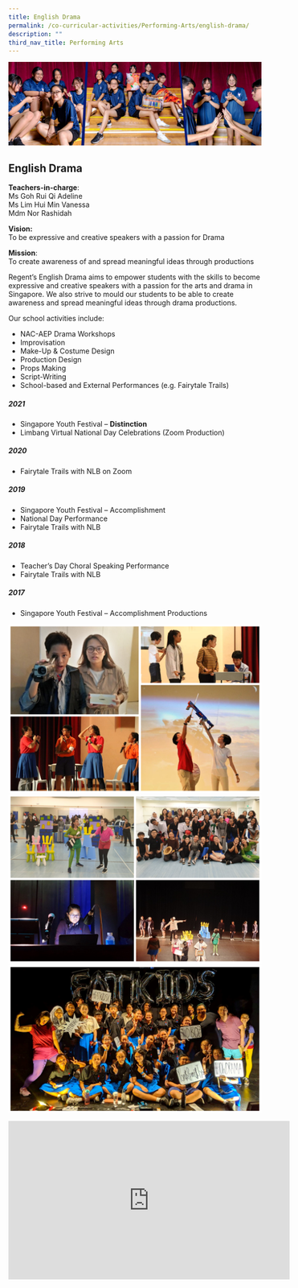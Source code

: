 ```yaml
---
title: English Drama
permalink: /co-curricular-activities/Performing-Arts/english-drama/
description: ""
third_nav_title: Performing Arts
---
```

![](/images/CCA/English%20Drama/ELDABanner%20-%202023.jpg)

## English Drama

**Teachers-in-charge**:  
Ms Goh Rui Qi Adeline  
Ms Lim Hui Min Vanessa  
Mdm Nor Rashidah

**Vision:**  
To be expressive and creative speakers with a passion for Drama

**Mission**:  
To create awareness of and spread meaningful ideas through productions

Regent’s English Drama aims to empower students with the skills to become expressive and creative speakers with a passion for the arts and drama in Singapore. We also strive to mould our students to be able to create awareness and spread meaningful ideas through drama productions.

Our school activities include:

*   NAC-AEP Drama Workshops
*   Improvisation
*   Make-Up & Costume Design
*   Production Design
*   Props Making
*   Script-Writing
*   School-based and External Performances (e.g. Fairytale Trails)

##### 2021

*   Singapore Youth Festival – **Distinction**
*   Limbang Virtual National Day Celebrations (Zoom Production)

##### 2020

*   Fairytale Trails with NLB on Zoom

##### 2019

*   Singapore Youth Festival – Accomplishment
*   National Day Performance
*   Fairytale Trails with NLB

##### 2018

*   Teacher’s Day Choral Speaking Performance
*   Fairytale Trails with NLB

##### 2017

*   Singapore Youth Festival – Accomplishment Productions

![](/images/CCA/English%20Drama/ELDA-1.jpg)
![](/images/CCA/English%20Drama/ELDA-2.jpg)
![](/images/CCA/English%20Drama/ELDA-3.jpg)

<iframe width="560" height="315" src="https://www.youtube.com/embed/4mgKkVpeQ_E" title="YouTube video player" frameborder="0" allow="accelerometer; autoplay; clipboard-write; encrypted-media; gyroscope; picture-in-picture" allowfullscreen></iframe>